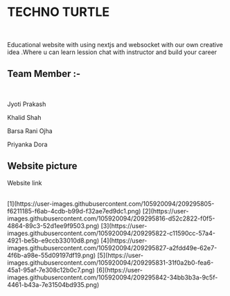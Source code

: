 <h1>TECHNO TURTLE </h1>
</br>
<p>Educational website with using nextjs and websocket with our own creative idea .Where u can learn lession chat with instructor and build your career</P>

<h2>Team Member :-</h2>
</br>
<p>Jyoti Prakash</p>
<p>Khalid Shah</p>
<p>Barsa Rani Ojha</p>
<p>Priyanka Dora</p>

<h2>Website picture</h2>
<p>Website link</p>
</br>
[1](https://user-images.githubusercontent.com/105920094/209295805-f6211185-f6ab-4cdb-b99d-f32ae7ed9dc1.png)
[2](https://user-images.githubusercontent.com/105920094/209295816-d52c2822-f0f5-4864-89c3-52d1ee9f9503.png)
[3](https://user-images.githubusercontent.com/105920094/209295822-c11590cc-57a4-4921-be5b-e9ccb33010d8.png)
[4](https://user-images.githubusercontent.com/105920094/209295827-a2fdd49e-62e7-4f6b-a98e-55d09197df19.png)
[5](https://user-images.githubusercontent.com/105920094/209295831-31f0a2b0-fea6-45a1-95af-7e308c12b0c7.png)
[6](https://user-images.githubusercontent.com/105920094/209295842-34bb3b3a-9c5f-4461-b43a-7e31504bd935.png)
